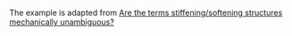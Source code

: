 The example is adapted from [Are the terms stiffening/softening structures mechanically unambiguous?](https://doi.org/10.1016/j.euromechsol.2022.104756)
